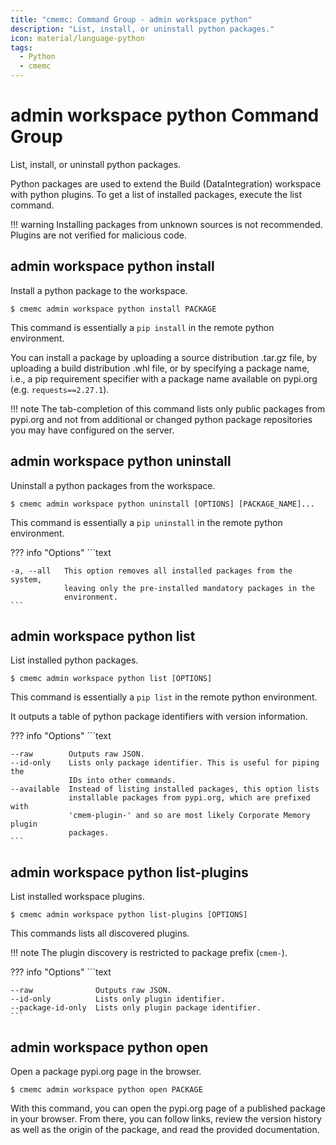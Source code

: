 ```yaml
---
title: "cmemc: Command Group - admin workspace python"
description: "List, install, or uninstall python packages."
icon: material/language-python
tags:
  - Python
  - cmemc
---
```

# admin workspace python Command Group
<!-- This file was generated - DO NOT CHANGE IT MANUALLY -->

List, install, or uninstall python packages.

Python packages are used to extend the Build (DataIntegration) workspace with python plugins. To get a list of installed packages, execute the list command.

!!! warning
    Installing packages from unknown sources is not recommended. Plugins are not verified for malicious code.



## admin workspace python install

Install a python package to the workspace.

```shell-session title="Usage"
$ cmemc admin workspace python install PACKAGE
```




This command is essentially a `pip install` in the remote python environment.

You can install a package by uploading a source distribution .tar.gz file, by uploading a build distribution .whl file, or by specifying a package name, i.e., a pip requirement specifier with a package name available on pypi.org (e.g. `requests==2.27.1`).

!!! note
    The tab-completion of this command lists only public packages from pypi.org and not from additional or changed python package repositories you may have configured on the server.




## admin workspace python uninstall

Uninstall a python packages from the workspace.

```shell-session title="Usage"
$ cmemc admin workspace python uninstall [OPTIONS] [PACKAGE_NAME]...
```




This command is essentially a `pip uninstall` in the remote python environment.



??? info "Options"
    ```text

    -a, --all   This option removes all installed packages from the system,
                leaving only the pre-installed mandatory packages in the
                environment.
    ```

## admin workspace python list

List installed python packages.

```shell-session title="Usage"
$ cmemc admin workspace python list [OPTIONS]
```




This command is essentially a `pip list` in the remote python environment.

It outputs a table of python package identifiers with version information.



??? info "Options"
    ```text

    --raw        Outputs raw JSON.
    --id-only    Lists only package identifier. This is useful for piping the
                 IDs into other commands.
    --available  Instead of listing installed packages, this option lists
                 installable packages from pypi.org, which are prefixed with
                 'cmem-plugin-' and so are most likely Corporate Memory plugin
                 packages.
    ```

## admin workspace python list-plugins

List installed workspace plugins.

```shell-session title="Usage"
$ cmemc admin workspace python list-plugins [OPTIONS]
```




This commands lists all discovered plugins.

!!! note
    The plugin discovery is restricted to package prefix (`cmem-`).




??? info "Options"
    ```text

    --raw              Outputs raw JSON.
    --id-only          Lists only plugin identifier.
    --package-id-only  Lists only plugin package identifier.
    ```

## admin workspace python open

Open a package pypi.org page in the browser.

```shell-session title="Usage"
$ cmemc admin workspace python open PACKAGE
```




With this command, you can open the pypi.org page of a published package in your browser. From there, you can follow links, review the version history as well as the origin of the package, and read the provided documentation.



